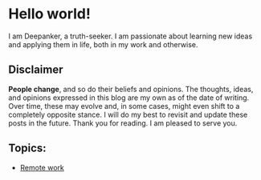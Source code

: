 # Hello world!

I am Deepanker, a truth-seeker. I am passionate about learning new ideas and applying them in life, both in my work and otherwise.


## Disclaimer

**People change**, and so do their beliefs and opinions. The thoughts, ideas, and opinions expressed in this blog are my own as of the date of writing. Over time, these may evolve and, in some cases, might even shift to a completely opposite stance. I will do my best to revisit and update these posts in the future. Thank you for reading. I am pleased to serve you.


## Topics:
* [Remote work](./remote.md)